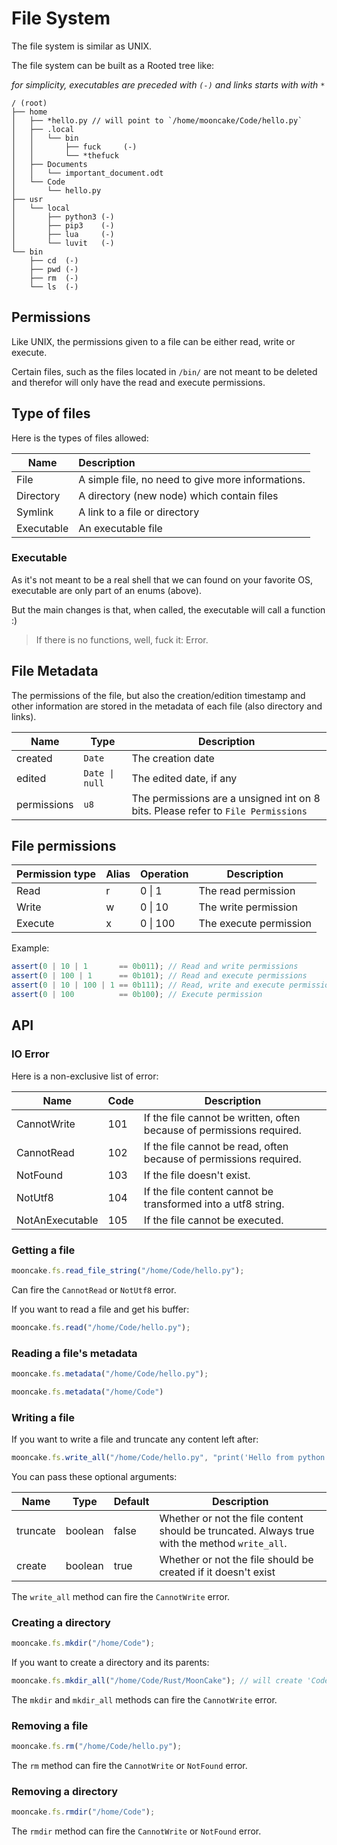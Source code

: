 # File System

The file system is similar as UNIX.

The file system can be built as a Rooted tree like:

*for simplicity, executables are preceded with `(-)` and links starts with with `*`*
```
/ (root)
├── home
│   ├── *hello.py // will point to `/home/mooncake/Code/hello.py`
│   ├── .local
│   │   └── bin
│   │       ├── fuck     (-)
│   │       └── *thefuck
│   ├── Documents
│   │   └── important_document.odt
│   └── Code
│       └── hello.py
├── usr
│   └── local
│       ├── python3 (-)
│       ├── pip3    (-)
│       ├── lua     (-)
│       └── luvit   (-)
└── bin
    ├── cd  (-)
    ├── pwd (-)
    ├── rm  (-)
    └── ls  (-)
```

## Permissions

Like UNIX, the permissions given to a file can be either read, write or execute.

Certain files, such as the files located in `/bin/` are not meant to be deleted and therefor will only have the read and execute permissions.

## Type of files

Here is the types of files allowed:

| Name       | Description                                       |
|------------|:--------------------------------------------------|
| File       | A simple file, no need to give more informations. |
| Directory  | A directory (new node) which contain files        |
| Symlink    | A link to a file or directory                     |
| Executable | An executable file                                |

### Executable

As it's not meant to be a real shell that we can found on your favorite OS, executable are only part of an enums (above).

But the main changes is that, when called, the executable will call a function :)

> If there is no functions, well, fuck it: Error.

## File Metadata

The permissions of the file, but also the creation/edition timestamp and other information are stored in the metadata of each file (also directory and links).

| Name        | Type           | Description                                                                      |
|-------------|----------------|----------------------------------------------------------------------------------|
| created     | `Date`         | The creation date                                                                |
| edited      | `Date \| null` | The edited date, if any                                                          |
| permissions | `u8`           | The permissions are a unsigned int on 8 bits. Please refer to `File Permissions` |


## File permissions

| Permission type | Alias | Operation | Description            |
|-----------------|-------|-----------|------------------------|
| Read            | r     | 0 \| 1    | The read permission    |
| Write           | w     | 0 \| 10   | The write permission   |
| Execute         | x     | 0 \| 100  | The execute permission |

Example:
```js
assert(0 | 10 | 1       == 0b011); // Read and write permissions
assert(0 | 100 | 1      == 0b101); // Read and execute permissions
assert(0 | 10 | 100 | 1 == 0b111); // Read, write and execute permissions
assert(0 | 100          == 0b100); // Execute permission
```


## API

### IO Error

Here is a non-exclusive list of error:

| Name            | Code | Description                                                           |
|-----------------|------|-----------------------------------------------------------------------|
| CannotWrite     | 101  | If the file cannot be written, often because of permissions required. |
| CannotRead      | 102  | If the file cannot be read, often because of permissions required.    |
| NotFound        | 103  | If the file doesn't exist.                                            |
| NotUtf8         | 104  | If the file content cannot be transformed into a utf8 string.         |
| NotAnExecutable | 105  | If the file cannot be executed.                                       |


### Getting a file

```js
mooncake.fs.read_file_string("/home/Code/hello.py");
```

Can fire the `CannotRead` or `NotUtf8` error.

If you want to read a file and get his buffer:
```js
mooncake.fs.read("/home/Code/hello.py");
```

### Reading a file's metadata

```js
mooncake.fs.metadata("/home/Code/hello.py");
```
```js
mooncake.fs.metadata("/home/Code")
```

### Writing a file

If you want to write a file and truncate any content left after:
```js
mooncake.fs.write_all("/home/Code/hello.py", "print('Hello from python')");
```

You can pass these optional arguments:

| Name     | Type    | Default | Description                                                                                   |
|----------|---------|---------|-----------------------------------------------------------------------------------------------|
| truncate | boolean | false   | Whether or not the file content should be truncated. Always true with the method `write_all`. |
| create   | boolean | true    | Whether or not the file should be created if it doesn't exist                                 |

The `write_all` method can fire the `CannotWrite` error.

### Creating a directory

```js
mooncake.fs.mkdir("/home/Code");
```

If you want to create a directory and its parents:
```js
mooncake.fs.mkdir_all("/home/Code/Rust/MoonCake"); // will create 'Code', 'Rust' and 'MoonCake' if they don't exist
```

The `mkdir` and `mkdir_all` methods can fire the `CannotWrite` error.

### Removing a file

```js
mooncake.fs.rm("/home/Code/hello.py");
```

The `rm` method can fire the `CannotWrite` or `NotFound` error.

### Removing a directory

```js
mooncake.fs.rmdir("/home/Code");
```

The `rmdir` method can fire the `CannotWrite` or `NotFound` error.


